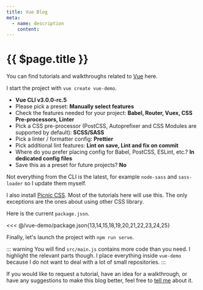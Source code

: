 ```yaml
---
title: Vue Blog
meta:
  - name: description
    content: 
---
```


# {{ $page.title }}

You can find tutorials and walkthroughs related to [Vue](https://vuejs.org/) here.

I start the project with `vue create vue-demo`.

- **Vue CLI v3.0.0-rc.5**
- Please pick a preset: **Manually select features**
- Check the features needed for your project: **Babel, Router, Vuex, CSS Pre-processors, Linter**
- Pick a CSS pre-processor (PostCSS, Autoprefixer and CSS Modules are supported by default): **SCSS/SASS**
- Pick a linter / formatter config: **Prettier**
- Pick additional lint features: **Lint on save, Lint and fix on commit**
- Where do you prefer placing config for Babel, PostCSS, ESLint, etc.? **In dedicated config files**
- Save this as a preset for future projects? **No**

Not everything from the CLI is the latest, for example `node-sass` and `sass-loader` so I update them myself.

I also install [Picnic CSS](https://github.com/franciscop/picnic). Most of the tutorials here will use this. The only exceptions are the ones about using other CSS library.

Here is the current `package.json`.

<<< @/vue-demo/package.json{13,14,15,18,19,20,21,22,23,24,25}

Finally, let's launch the project with `npm run serve`.

::: warning
You will find `src/main.js` contains more code than you need. I highlight the relevant parts though. I place everything inside `vue-demo` because I do not want to deal with a lot of small repositories.
:::

If you would like to request a tutorial, have an idea for a walkthrough, or have any suggestions to make this blog better, feel free to [tell me](mailto:yasmin@yasminzy.com) about it.
